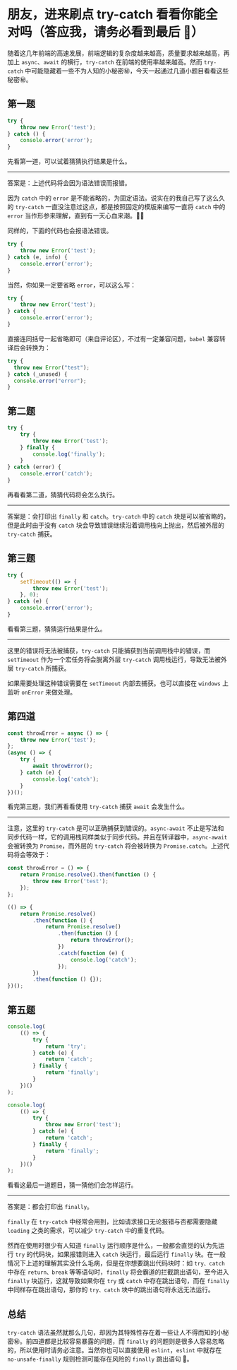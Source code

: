 # 朋友，进来刷点 try-catch 看看你能全对吗（答应我，请务必看到最后 🫣）

随着这几年前端的高速发展，前端逻辑的复杂度越来越高，质量要求越来越高，再加上 `async`、`await` 的横行，`try-catch` 在前端的使用率越来越高。然而 `try-catch` 中可能隐藏着一些不为人知的小秘密㊙️，今天一起通过几道小题目看看这些秘密㊙️。

## 第一题

```js
try {
    throw new Error('test');
} catch () {
    console.error('error');
}
```

先看第一道，可以试着猜猜执行结果是什么。

---

答案是：上述代码将会因为语法错误而报错。

因为 `catch` 中的 `error` 是不能省略的，为固定语法。说实在的我自己写了这么久的 `try-catch` 一直没注意过这点，都是按照固定的模版来编写一直将 `catch` 中的 `error` 当作形参来理解，直到有一天心血来潮。🤦‍♂️

同样的，下面的代码也会报语法错误。

```js
try {
    throw new Error('test');
} catch (e, info) {
    console.error('error');
}
```

当然，你如果一定要省略 `error`，可以这么写：

```js
try {
    throw new Error('test');
} catch {
    console.error('error');
}
```

直接连同括号一起省略即可（来自评论区），不过有一定兼容问题，`babel` 兼容转译后会转换为：

```js
try {
  throw new Error("test");
} catch (_unused) {
  console.error("error");
}
```

## 第二题

```js
try {
    try {
        throw new Error('test');
    } finally {
        console.log('finally');
    }
} catch (error) {
    console.error('catch');
}
```

再看看第二道，猜猜代码将会怎么执行。

---

答案是：会打印出 `finally` 和 `catch`。`try-catch` 中的 `catch` 块是可以被省略的，但是此时由于没有 `catch` 块会导致错误继续沿着调用栈向上抛出，然后被外层的 `try-catch` 捕获。

## 第三题

```js
try {
    setTimeout(() => {
        throw new Error('test');
    }, 0);
} catch (e) {
    console.error('error');
}
```

看看第三题，猜猜运行结果是什么。

---

这里的错误将无法被捕获，`try-catch` 只能捕获到当前调用栈中的错误，而 `setTimeout` 作为一个宏任务将会脱离外层 `try-catch` 调用栈运行，导致无法被外层 `try-catch` 所捕获。

如果需要处理这种错误需要在 `setTimeout` 内部去捕获。也可以直接在 `windows` 上监听 `onError` 来做处理。

## 第四道

```js
const throwError = async () => {
    throw new Error('test');
};
(async () => {
    try {
        await throwError();
    } catch (e) {
        console.log('catch');
    }
})();
```

看完第三题，我们再看看使用 `try-catch` 捕获 `await` 会发生什么。

---

注意，这里的 `try-catch` 是可以正确捕获到错误的。`async-await` 不止是写法和同步代码一样，它的调用栈同样类似于同步代码。并且在转译器中，`async-await` 会被转换为 `Promise`，而外层的 `try-catch` 将会被转换为 `Promise.catch`。上述代码将会等效于：

```js
const throwError = () => {
    return Promise.resolve().then(function () {
        throw new Error('test');
    });
};

(() => {
    return Promise.resolve()
        .then(function () {
            return Promise.resolve()
                .then(function () {
                    return throwError();
                })
                .catch(function (e) {
                    console.log('catch');
                });
        })
        .then(function () {});
})();
```

## 第五题

```js
console.log(
    (() => {
        try {
            return 'try';
        } catch (e) {
            return 'catch';
        } finally {
            return 'finally';
        }
    })()
);
```

```js
console.log(
    (() => {
        try {
            throw new Error('test');
        } catch (e) {
            return 'catch';
        } finally {
            return 'finally';
        }
    })()
);
```

看看这最后一道题目，猜一猜他们会怎样运行。

---

答案是：都会打印出 `finally`。

`finally` 在 `try-catch` 中经常会用到，比如请求接口无论报错与否都需要隐藏 `loading` 之类的需求，可以减少 `try-catch` 中的重复代码。

然而在使用时很少有人知道 `finally` 运行顺序是什么，一般都会直觉的认为先运行 `try` 的代码块，如果报错则进入 `catch` 块运行，最后运行 `finally` 块。在一般情况下上述的理解其实没什么毛病，但是在你想要跳出代码块时：如 `try、catch` 中存在 `return、break` 等等语句时，`finally` 将会霸道的拦截跳出语句，至今进入 `finally` 块运行，这就导致如果你在 `try` 或 `catch` 中存在跳出语句，而在 `finally` 中同样存在跳出语句，那你的 `try、catch` 块中的跳出语句将永远无法运行。

## 总结

`try-catch` 语法虽然就那么几句，却因为其特殊性存在着一些让人不得而知的小秘密㊙️。前四道都是比较容易暴露的问题，而 `finally` 的问题则是很多人容易忽略的，所以使用时请务必注意。当然你也可以直接使用 `eslint`，`eslint` 中就存在 `no-unsafe-finally` 规则检测可能存在风险的 `finally` 跳出语句 🐶。
